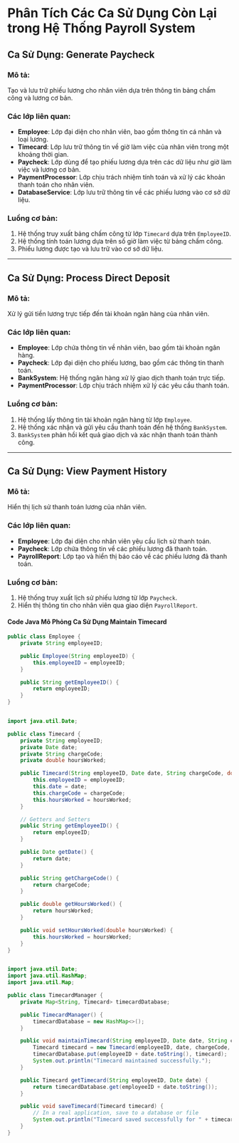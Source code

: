 
# Phân Tích Các Ca Sử Dụng Còn Lại trong Hệ Thống Payroll System

## Ca Sử Dụng: **Generate Paycheck**
### Mô tả:
Tạo và lưu trữ phiếu lương cho nhân viên dựa trên thông tin bảng chấm công và lương cơ bản.

### Các lớp liên quan:
- **Employee**: Lớp đại diện cho nhân viên, bao gồm thông tin cá nhân và loại lương.
- **Timecard**: Lớp lưu trữ thông tin về giờ làm việc của nhân viên trong một khoảng thời gian.
- **Paycheck**: Lớp dùng để tạo phiếu lương dựa trên các dữ liệu như giờ làm việc và lương cơ bản.
- **PaymentProcessor**: Lớp chịu trách nhiệm tính toán và xử lý các khoản thanh toán cho nhân viên.
- **DatabaseService**: Lớp lưu trữ thông tin về các phiếu lương vào cơ sở dữ liệu.

### Luồng cơ bản:
1. Hệ thống truy xuất bảng chấm công từ lớp `Timecard` dựa trên `EmployeeID`.
2. Hệ thống tính toán lương dựa trên số giờ làm việc từ bảng chấm công.
3. Phiếu lương được tạo và lưu trữ vào cơ sở dữ liệu.

---

## Ca Sử Dụng: **Process Direct Deposit**
### Mô tả:
Xử lý gửi tiền lương trực tiếp đến tài khoản ngân hàng của nhân viên.

### Các lớp liên quan:
- **Employee**: Lớp chứa thông tin về nhân viên, bao gồm tài khoản ngân hàng.
- **Paycheck**: Lớp đại diện cho phiếu lương, bao gồm các thông tin thanh toán.
- **BankSystem**: Hệ thống ngân hàng xử lý giao dịch thanh toán trực tiếp.
- **PaymentProcessor**: Lớp chịu trách nhiệm xử lý các yêu cầu thanh toán.

### Luồng cơ bản:
1. Hệ thống lấy thông tin tài khoản ngân hàng từ lớp `Employee`.
2. Hệ thống xác nhận và gửi yêu cầu thanh toán đến hệ thống `BankSystem`.
3. `BankSystem` phản hồi kết quả giao dịch và xác nhận thanh toán thành công.

---

## Ca Sử Dụng: **View Payment History**
### Mô tả:
Hiển thị lịch sử thanh toán lương của nhân viên.

### Các lớp liên quan:
- **Employee**: Lớp đại diện cho nhân viên yêu cầu lịch sử thanh toán.
- **Paycheck**: Lớp chứa thông tin về các phiếu lương đã thanh toán.
- **PayrollReport**: Lớp tạo và hiển thị báo cáo về các phiếu lương đã thanh toán.

### Luồng cơ bản:
1. Hệ thống truy xuất lịch sử phiếu lương từ lớp `Paycheck`.
2. Hiển thị thông tin cho nhân viên qua giao diện `PayrollReport`.
   
#### Code Java Mô Phỏng Ca Sử Dụng Maintain Timecard
```Java
public class Employee {
    private String employeeID;

    public Employee(String employeeID) {
        this.employeeID = employeeID;
    }

    public String getEmployeeID() {
        return employeeID;
    }
}


import java.util.Date;

public class Timecard {
    private String employeeID;
    private Date date;
    private String chargeCode;
    private double hoursWorked;

    public Timecard(String employeeID, Date date, String chargeCode, double hoursWorked) {
        this.employeeID = employeeID;
        this.date = date;
        this.chargeCode = chargeCode;
        this.hoursWorked = hoursWorked;
    }

    // Getters and Setters
    public String getEmployeeID() {
        return employeeID;
    }

    public Date getDate() {
        return date;
    }

    public String getChargeCode() {
        return chargeCode;
    }

    public double getHoursWorked() {
        return hoursWorked;
    }

    public void setHoursWorked(double hoursWorked) {
        this.hoursWorked = hoursWorked;
    }
}


import java.util.Date;
import java.util.HashMap;
import java.util.Map;

public class TimecardManager {
    private Map<String, Timecard> timecardDatabase;

    public TimecardManager() {
        timecardDatabase = new HashMap<>();
    }

    public void maintainTimecard(String employeeID, Date date, String chargeCode, double hoursWorked) {
        Timecard timecard = new Timecard(employeeID, date, chargeCode, hoursWorked);
        timecardDatabase.put(employeeID + date.toString(), timecard);
        System.out.println("Timecard maintained successfully.");
    }

    public Timecard getTimecard(String employeeID, Date date) {
        return timecardDatabase.get(employeeID + date.toString());
    }

    public void saveTimecard(Timecard timecard) {
        // In a real application, save to a database or file
        System.out.println("Timecard saved successfully for " + timecard.getEmployeeID() + " on " + timecard.getDate());
    }
}


